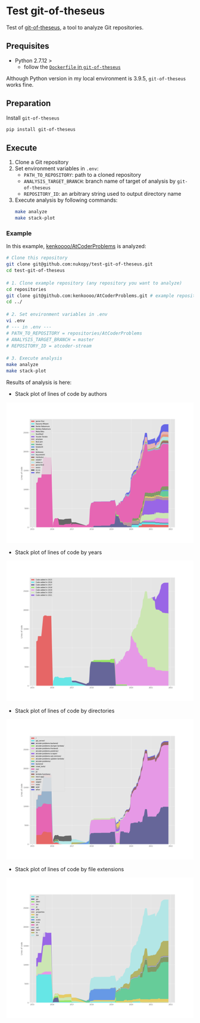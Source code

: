 # Test git-of-theseus

Test of [git-of-theseus](https://github.com/erikbern/git-of-theseus), a tool to analyze Git repositories.

## Prequisites

- Python 2.7.12 >
  - follow the [`Dockerfile` in `git-of-theseus`](https://github.com/erikbern/git-of-theseus/blob/master/Dockerfile)

Although Python version in my local environment is 3.9.5, `git-of-theseus` works fine.

## Preparation

Install `git-of-theseus`

```sh
pip install git-of-theseus
```

## Execute

1. Clone a Git repository
2. Set environment variables in `.env`:
   - `PATH_TO_REPOSITORY`: path to a cloned repository
   - `ANALYSIS_TARGET_BRANCH`: branch name of target of analysis by `git-of-theseus`
   - `REPOSITORY_ID`: an arbitrary string used to output directory name
3. Execute analysis by following commands:
   ```sh
   make analyze
   make stack-plot
   ```

### Example

In this example, [kenkoooo/AtCoderProblems](https://github.com/kenkoooo/AtCoderProblems) is analyzed:

```sh
# Clone this repository
git clone git@github.com:nukopy/test-git-of-theseus.git
cd test-git-of-theseus

# 1. Clone example repository (any repository you want to analyze)
cd repositories
git clone git@github.com:kenkoooo/AtCoderProblems.git # example repository
cd ../

# 2. Set environment variables in .env
vi .env
# --- in .env ---
# PATH_TO_REPOSITORY = repositories/AtCoderProblems
# ANALYSIS_TARGET_BRANCH = master
# REPOSITORY_ID = atcoder-stream

# 3. Execute analysis
make analyze
make stack-plot
```

Results of analysis is here:

- Stack plot of lines of code by authors

![Stack plot of lines of code by authors](./output/atcoder-problems/img/stack-plot-authors.png)

- Stack plot of lines of code by years

![Stack plot of lines of code by years](./output/atcoder-problems/img/stack-plot-cohorts.png)

- Stack plot of lines of code by directories

![Stack plot of lines of code by directories](./output/atcoder-problems/img/stack-plot-dirs.png)

- Stack plot of lines of code by file extensions

![Stack plot of lines of code by file extensions](./output/atcoder-problems/img/stack-plot-exts.png)
